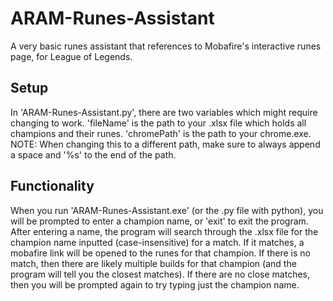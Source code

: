 # ARAM-Runes-Assistant
A very basic runes assistant that references to Mobafire's interactive runes page, for League of Legends.

## Setup
In 'ARAM-Runes-Assistant.py', there are two variables which might require changing to work.
'fileName' is the path to your .xlsx file which holds all champions and their runes.
'chromePath' is the path to your chrome.exe. NOTE: When changing this to a different path, make sure to always append a space and '%s' to the end of the path.

## Functionality
When you run 'ARAM-Runes-Assistant.exe' (or the .py file with python), you will be prompted to enter a champion name, or 'exit' to exit the program.
After entering a name, the program will search through the .xlsx file for the champion name inputted (case-insensitive) for a match.
If it matches, a mobafire link will be opened to the runes for that champion.
If there is no match, then there are likely multiple builds for that champion (and the program will tell you the closest matches).
If there are no close matches, then you will be prompted again to try typing just the champion name.
